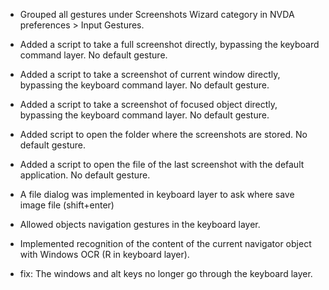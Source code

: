 * Grouped all gestures under Screenshots Wizard category in NVDA preferences > Input Gestures.
* Added a script to take a full screenshot directly, bypassing the keyboard command layer. No default gesture.
* Added a script to take a  screenshot of current window directly, bypassing the keyboard command layer. No default gesture.
* Added  a script to take a  screenshot of focused object directly, bypassing the keyboard command layer. No default gesture.

* Added script to open the folder where the screenshots are stored. No default gesture.
* Added a script to open the file of the last screenshot with the default application. No default gesture.

* A file dialog was implemented in keyboard layer to ask where save image file (shift+enter)
* Allowed  objects navigation gestures in the keyboard layer.
* Implemented recognition of the content of the current navigator object with Windows OCR (R in keyboard layer).

* fix: The windows and alt keys no longer go through the keyboard layer.